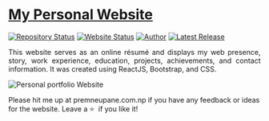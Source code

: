 # <a href="https://www.premneupane.com.np" target="_blank">My Personal Website</a>

[![Repository Status](https://img.shields.io/badge/Repository%20Status-Maintained-dark%20green.svg)](https://github.com/Prem-Neupane/Prem-Neupane.github.io/)
[![Website Status](https://img.shields.io/badge/Website%20Status-Online-green)](https://www.premneupane.com.np)
[![Author](https://img.shields.io/badge/Prem%20Neupane%20-blue.svg)](https://www.linkedin.com/in/Prem-Neupane/)
[![Latest Release](https://img.shields.io/badge/Latest%20Release-22%20September%202021-yellow.svg)](https://github.com/Prem-Neupane/Prem-Neupane.github.io/commit/master)

 <p align="justify">This website serves as an online résumé and displays my web presence, story, work experience, education, projects, achievements, and contact information. It was created using ReactJS, Bootstrap, and CSS.</p>

![Personal portfolio Website](https://repository-images.githubusercontent.com/414820597/f28f471c-3412-47f4-9f9f-6c076ecf36ad)

Please hit me up at premneupane.com.np if you have any feedback or ideas for the website. Leave a :star: &nbsp;if you like it!
